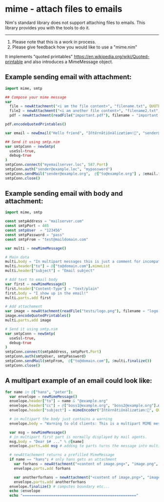 # mime - attach files to emails

Nim's standard library does not support attaching files to emails. This library provides you with the tools to do it.

____

1. Please note that this is a work in process.
2. Please give feedback how you would like to use a "mime.nim"

It implements "quoted printables" https://en.wikipedia.org/wiki/Quoted-printable
and also introduces a MimeMessage object.


## Example sending email with attachment:

```nim
import mime, smtp

## Compose your mime message
var
  file = newAttachment("<i am the file content>", "filename.txt", QUOTED_PRINTABLES)
  file2 = newAttachment("<i am another file content>", "filename2.txt", BASE64)
  pdf = newAttachment(readFile("important.pdf"), filename = "important.pdf")

pdf.encodeQuotedPrintables()

var email = newEmail("Hello friend", "Iñtërnâtiônàlizætiøn☃💩", "sender@example.org", @["to@example.org"], attachments = @[file,file2,pdf])

## Send it using smtp.nim
var smtpConn = newSmtp(
  useSsl=true,
  debug=true
)
smtpConn.connect("myemailserver.loc", 587.Port)
smtpConn.auth("sender@example.loc", "mypassword")
smtpConn.sendMail("sender@example.org",  @["to@example.org"] , $email.finalize())
smtpConn.close()
```


## Example sending email with body and attachment:

```nim
import mime, smtp

const smtpAddress = "mailserver.com"
const smtpPort = 465
const smtpUser  = "123456"
const smtpPassword = "pass"
const smtpFrom = "test@maildomain.com"

var multi = newMimeMessage()

# Main data
multi.body = "In multipart messages this is just a comment for incompatible clients"
multi.header["to"] = @["to@domain.com"].mimeList
multi.header["subject"] = "Email subject"

# Add text to email body
var first = newMimeMessage()
first.header["Content-Type"] = "text/plain"
first.body = "I show up in the email!"
multi.parts.add first

# Add attachement
var image = newAttachment(readFile("tests/logo.png"), filename = "logo.png")
image.encodeQuotedPrintables()
multi.parts.add image

# Send it using smtp.nim
var smtpConn = newSmtp(
  useSsl=true,
  debug=true
)
smtpConn.connect(smtpAddress, smtpPort.Port)
smtpConn.auth(smtpUser, smtpPassword)
smtpConn.sendMail(smtpFrom,  @["to@domain.com"], $multi.finalize())
smtpConn.close()
```


## A multipart example of an email could look like:

```nim
for name in @["hans", "peter"]:
  var envelope = newMimeMessage()
  envelope.header["to"] = name & "@example.org"
  envelope.header["cc"] = @["boss1@example.org", "boss2@example.org"].mimeList()
  envelope.header["subject"] = mimeEncoder("Iñtërnâtiônàlizætiøn☃💩", QUOTED_PRINTABLES, true)

  # in multipart the body just contains a warning
  envelope.body = "Warning to old clients: This is a multipart MIME message! "

  var msg = newMimeMessage()
  # in multipart first part is normally displayed by mail agents.
  msg.body = "Dear $# ..." % @[name]
  envelope.parts.add msg # adding to parts turns the message into multipart.

  # newAttachement returns a prefilled MimeMessage
  if name == "hans": # only hans gets an attachment
    var forhans = newAttachment("<content of image.png>", "image.png", BASE64)
    envelope.parts.add forhans

    var anotherforhans = newAttachment("<content of image.png>", "image.png", QUOTED_PRINTABLES)
    envelope.parts.add anotherforhans
  envelope.finalize() # computes boundary etc...
  echo $envelope
  echo "===================================================="
```
